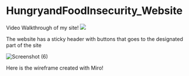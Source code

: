 # HungryandFoodInsecurity_Website

Video Walkthrough of my site!
![](http://g.recordit.co/rCFqcOQTqz.gif) 

The website has a sticky header with buttons that goes to the designated part of the site

![Screenshot (6)](https://user-images.githubusercontent.com/102266055/211453956-2c02572f-06ef-4b7e-9b93-8636448cfc61.png)

Here is the wireframe created with Miro!

